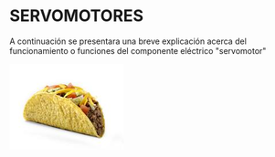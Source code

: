 # SERVOMOTORES
A continuación se presentara una breve explicación acerca del funcionamiento o funciones del componente eléctrico "servomotor"  


![](Imagenes/descarga.jpg)
